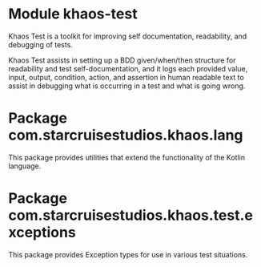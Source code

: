 # Module khaos-test
Khaos Test is a toolkit for improving self documentation, readability, and
debugging of tests.

Khaos Test assists in setting up a BDD given/when/then structure for readability
and test self-documentation, and it logs each provided value, input, output,
condition, action, and assertion in human readable text to assist in debugging
what is occurring in a test and what is going wrong.

# Package com.starcruisestudios.khaos.lang

This package provides utilities that extend the functionality of the Kotlin 
language.

# Package com.starcruisestudios.khaos.test.exceptions

This package provides Exception types for use in various test situations.